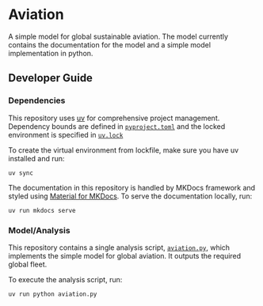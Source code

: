 # Aviation

A simple model for global sustainable aviation. The model currently contains the documentation for the model and a simple model implementation in python.

## Developer Guide

### Dependencies

This repository uses [uv](https://docs.astral.sh/uv) for comprehensive project management.
Dependency bounds are defined in [`pyproject.toml`](pyproject.toml) and the locked environment is specified in [`uv.lock`](uv.lock)

To create the virtual environment from lockfile, make sure you have uv installed and run:

```
uv sync
```

The documentation in this repository is handled by MKDocs framework and styled using [Material for MKDocs](https://squidfunk.github.io/mkdocs-material/). To serve the documentation locally, run:

```
uv run mkdocs serve
```

### Model/Analysis

This repository contains a single analysis script, [`aviation.py`](aviation.py), which implements the simple model for global aviation.
It outputs the required global fleet.

To execute the analysis script, run:

```
uv run python aviation.py
```
